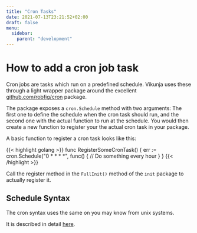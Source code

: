 ```yaml
---
title: "Cron Tasks"
date: 2021-07-13T23:21:52+02:00
draft: false
menu:
  sidebar:
    parent: "development"
---
```


# How to add a cron job task

Cron jobs are tasks which run on a predefined schedule.
Vikunja uses these through a light wrapper package around the excellent [github.com/robfig/cron](https://github.com/robfig/cron) package.

The package exposes a `cron.Schedule` method with two arguments: The first one to define the schedule when the cron task 
should run, and the second one with the actual function to run at the schedule.
You would then create a new function to register your the actual cron task in your package.

A basic function to register a cron task looks like this:

{{< highlight golang >}}
func RegisterSomeCronTask() {
	err := cron.Schedule("0 * * * *", func() {
		// Do something every hour
	}
}
{{< /highlight >}}

Call the register method in the `FullInit()` method of the `init` package to actually register it.

## Schedule Syntax

The cron syntax uses the same on you may know from unix systems.

It is described in detail [here](https://pkg.go.dev/github.com/robfig/cron#hdr-CRON_Expression_Format).
